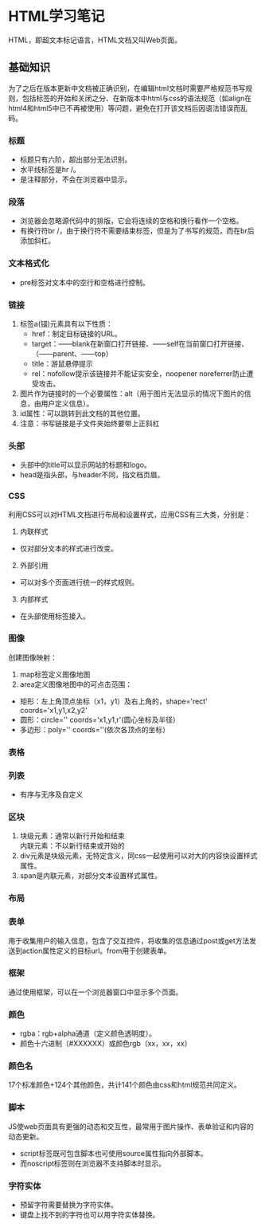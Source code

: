 # HTML学习笔记
HTML，即超文本标记语言，HTML文档又叫Web页面。      
## 基础知识  
为了之后在版本更新中文档被正确识别，在编辑html文档时需要严格规范书写规则，包括标签的开始和关闭之分、在新版本中html与css的语法规范（如align在html4和html5中已不再被使用）等问题，避免在打开该文档后因语法错误而乱码。      
### 标题 
* 标题只有六阶，超出部分无法识别。        
* 水平线标签是hr /。      
* <!-->是注释部分，不会在浏览器中显示。      
### 段落  
* 浏览器会忽略源代码中的排版，它会将连续的空格和换行看作一个空格。    
* 有换行符br /，由于换行符不需要结束标签，但是为了书写的规范，而在br后添加斜杠。    
### 文本格式化 
* pre标签对文本中的空行和空格进行控制。    
### 链接 
1. 标签a(锚)元素具有以下性质：    
    * href：制定目标链接的URL。    
    * target：——blank在新窗口打开链接、——self在当前窗口打开链接、（——parent、——top）    
    * title：游鼠悬停提示    
    * rel：nofollow提示该链接并不能证实安全，noopener noreferrer防止遭受攻击。    
2. 图片作为链接时的一个必要属性：alt（用于图片无法显示的情况下图片的信息，由用户定义信息）。    
3. id属性：可以跳转到此文档的其他位置。    
4. 注意：书写链接是子文件夹始终要带上正斜杠    
### 头部
* 头部中的title可以显示网站的标题和logo。    
* head是指头部，与header不同，指文档页眉。    
### CSS  
利用CSS可以对HTML文档进行布局和设置样式，应用CSS有三大类，分别是：      
1. 内联样式     
  * 仅对部分文本的样式进行改变。        
2. 外部引用        
  * 可以对多个页面进行统一的样式规则。      
3. 内部样式      
  * 在头部使用<link>标签接入。     
### 图像  
创建图像映射：    
1. map标签定义图像地图     
2. area定义图像地图中的可点击范围：    
  * 矩形：左上角顶点坐标（x1，y1）及右上角的，shape='rect' coords='x1,y1,x2,y2'     
  * 圆形：circle='' coords='x1,y1,r'(圆心坐标及半径）    
  * 多边形：poly='' coords=''(依次各顶点的坐标）      
### 表格   
### 列表 
* 有序与无序及自定义    
### 区块
1. 块级元素：通常以新行开始和结束      
内联元素：不以新行结束或开始的     
2. div元素是块级元素，无特定含义，同css一起使用可以对大的内容快设置样式属性。      
3. span是内联元素，对部分文本设置样式属性。    
### 布局 
### 表单  
用于收集用户的输入信息，包含了交互控件，将收集的信息通过post或get方法发送到action属性定义的目标url。from用于创建表单。    
### 框架  
通过使用框架，可以在一个浏览器窗口中显示多个页面。    
### 颜色  
* rgba：rgb+alpha通道（定义颜色透明度）。    
* 颜色十六进制（#XXXXXX）或颜色rgb（xx，xx，xx）    
### 颜色名  
17个标准颜色+124个其他颜色，共计141个颜色由css和html规范共同定义。    
### 脚本 
JS使web页面具有更强的动态和交互性，最常用于图片操作、表单验证和内容的动态更新。    
* script标签既可包含脚本也可使用source属性指向外部脚本。    
* 而noscript标签则在浏览器不支持脚本时显示。    
### 字符实体 
* 预留字符需要替换为字符实体。     
* 键盘上找不到的字符也可以用字符实体替换。   

